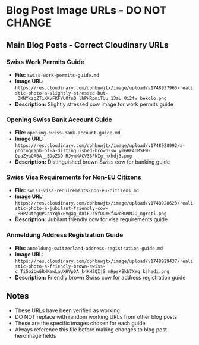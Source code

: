 # Blog Post Image URLs - DO NOT CHANGE

## Main Blog Posts - Correct Cloudinary URLs

### Swiss Work Permits Guide
- **File:** `swiss-work-permits-guide.md`
- **Image URL:** `https://res.cloudinary.com/dphbnwjtx/image/upload/v1748927965/realistic-photo-a-slightly-stressed-but-_3KNYxzgZTiKKvFKFYU0fnQ_lhPHRpmiTUu_13aU_0i2fw_bekqlo.png`
- **Description:** Slightly stressed cow image for work permits guide

### Opening Swiss Bank Account Guide  
- **File:** `opening-swiss-bank-account-guide.md`
- **Image URL:** `https://res.cloudinary.com/dphbnwjtx/image/upload/v1748928992/a-photograph-of-a-distinguished-brown-sw_ymGHF4nMSFW-QpaZyaQA6A__5DoZ3O-RJymNACV36FkIg_nxhdj3.png`
- **Description:** Distinguished brown Swiss cow for banking guide

### Swiss Visa Requirements for Non-EU Citizens
- **File:** `swiss-visa-requirements-non-eu-citizens.md` 
- **Image URL:** `https://res.cloudinary.com/dphbnwjtx/image/upload/v1748928623/realistic-photo-a-jubilant-friendly-cow-_RHPZutegQPCcaYqhxEVgag_d8iFJz5fQCmGf4wcRU9NJQ_ngrqti.png`
- **Description:** Jubilant friendly cow for visa requirements guide

### Anmeldung Address Registration Guide
- **File:** `anmeldung-switzerland-address-registration-guide.md`
- **Image URL:** `https://res.cloudinary.com/dphbnwjtx/image/upload/v1748929437/realistic-photo-a-friendly-brown-swiss-c_Ti5oibwGRHKewLaUXHVpDA_k4KH2QIjS_mHpsKEkh7XYg_kjhedi.png`
- **Description:** Friendly brown Swiss cow for address registration guide

## Notes
- These URLs have been verified as working
- DO NOT replace with random working URLs from other blog posts
- These are the specific images chosen for each guide
- Always reference this file before making changes to blog post heroImage fields 